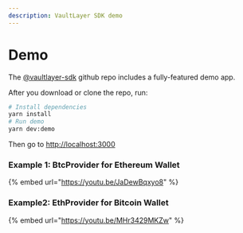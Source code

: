 ```yaml
---
description: VaultLayer SDK demo
---
```


# Demo

The [@vaultlayer-sdk](https://github.com/VaultLayer/vaultlayer-sdk)  github repo includes a fully-featured demo app.

After you download or clone the repo, run:

```bash
# Install dependencies
yarn install
# Run demo
yarn dev:demo
```

Then go to [http://localhost:3000](http://localhost:3000)

### Example 1: BtcProvider for Ethereum Wallet

{% embed url="https://youtu.be/JaDewBqxyo8" %}

### Example2: EthProvider for Bitcoin Wallet

{% embed url="https://youtu.be/MHr3429MKZw" %}

